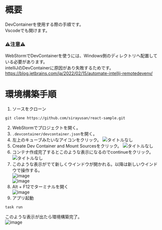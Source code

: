 # 概要
DevContainerを使用する際の手順です。  
Vscodeでも開けます。

### ⚠️注意⚠️
WebStormでDevContainerを使うには、Windows側のディレクトリへ配置している必要があります。  
intelliJのDevContainerに原因があり失敗するためです。  
https://blog.jetbrains.com/ja/2022/02/15/automate-intellij-remotedevenv/

# 環境構築手順
1. ソースをクローン
```
git clone https://github.com/sirayusan/react-sample.git
```
2.  WebStormでプロジェクトを開く。
3.  `.devcontainer/devcontainer.json`を開く。
4. 左上のキューブみたいなアイコンをクリック。
![タイトルなし](https://github.com/sirayusan/business/assets/73060776/e40f04b5-158d-4e97-8694-95f62ed9ae8a)
5. Create Dev Container and Mount Sourcesをクリック。
![タイトルなし](https://github.com/sirayusan/business/assets/73060776/9b01aad6-2abb-4690-b690-c184764c22d2)
6. コンテナ作成完了するとこのような表示になるのでcontinueをクリック。
![タイトルなし](https://github.com/sirayusan/business/assets/73060776/690b8084-340b-4c43-baf5-4fef6d11efed)
7. このような表示がでて新しくウインドウが開かれる。以降は新しいウインドウで操作する。  
![image](https://github.com/sirayusan/business/assets/73060776/989e02ae-9595-451a-93e6-d637a33fb0aa)  
![image](https://github.com/sirayusan/business/assets/73060776/739bd03a-b40d-4fc6-a209-474225fbb41c)
8. Alt + F12でターミナルを開く  
![image](https://github.com/sirayusan/business/assets/73060776/26fc15e0-09d3-43be-afa1-120889d1aa24)
9. アプリ起動
```
task run
```
このような表示が出たら環境構築完了。  
![image](https://github.com/sirayusan/react-sample/assets/73060776/81828a18-7c55-4b37-8f73-b67c64e10cb3)
